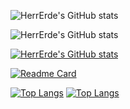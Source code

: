 ![HerrErde's GitHub stats](https://github-readme-stats.vercel.app/api?username=HerrErde&show_icons=true&theme=blue-green)

![HerrErde's GitHub stats](https://github-readme-stats.vercel.app/api?username=anuraghazra&show_icons=true)

[![HerrErde's GitHub stats](https://github-readme-stats.vercel.app/api/top-langs/?username=HerrErde)](https://github.com/HerrErde/HerrErde.github.io)

[![Readme Card](https://github-readme-stats.vercel.app/api/pin/?username=HerrErde&repo=HerrErde.github.io)](https://github.com/HerrErde/HerrErde.github.io)

[![Top Langs](https://github-readme-stats.vercel.app/api/top-langs/?username=HerrErde&exclude_repo=HerrErde.github.io)](https://github.com/anuraghazra/github-readme-stats)
[![Top Langs](https://github-readme-stats.vercel.app/api/top-langs/?username=HerrErde&langs_count=8)](https://github.com/anuraghazra/github-readme-stats)
